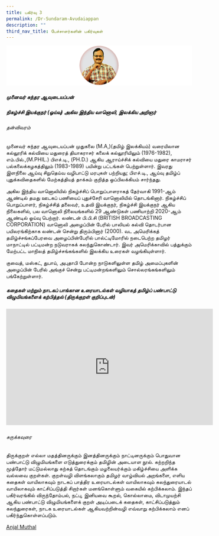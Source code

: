 ```yaml
---
title: பகிர்வு 3
permalink: /Dr-Sundaram-Avudaiappan
description: ""
third_nav_title: பேச்சாளர்களின் பகிர்வுகள்
---
```


![](/images/Dr%20Sundaram.png)
##### **முனைவர்** **சுந்தர** **ஆவுடையப்பன்**
##### நிகழ்ச்சி இயக்குநர் (ஓய்வு) அகில இந்திய வானொலி, இலக்கிய அறிஞர்
###### தன்விவரம்
முனைவர் சுந்தர ஆவுடையப்பன் முதுகலை (M.A,)(தமிழ் இலக்கியம்) வரையிலான கல்லூரிக் கல்வியை மதுரைத் தியாகராசர் கலைக் கல்லூரியிலும் (1976-1982), எம்.பில்.,(M.PHIL.) பிஎச்.டி., (PH.D.) ஆகிய ஆராய்ச்சிக் கல்வியை மதுரை காமராசர் பல்கலைக்கழகத்திலும் (1983-1989) பயின்று பட்டங்கள் பெற்றுள்ளார். இவரது இளநிலை ஆய்வு சிறுதெய்வ வழிபாட்டு மரபுகள் பற்றியது; பிஎச்.டி., ஆய்வு தமிழ்ப் புதுக்கவிதைகளில் மேற்கத்தியத் தாக்கம் குறித்த ஒப்பிலக்கியம் சார்ந்தது.

அகில இந்திய வானொலியில் நிகழ்ச்சிப் பொறுப்பாளராகத் தேர்வாகி 1991-ஆம் ஆண்டில் தமது ஊடகப் பணியைப் புதுச்சேரி வானொலியில் தொடங்கினார். நிகழ்ச்சிப் பொறுப்பாளர், நிகழ்ச்சித் தலைவர், உதவி இயக்குநர், நிகழ்ச்சி இயக்குநர் ஆகிய நிலைகளில், பல வானொலி நிலையங்களில் 29 ஆண்டுகள் பணியாற்றி 2020-ஆம் ஆண்டில் ஓய்வு பெற்றார். லண்டன் பி.பி.சி (BRITISH BROADCASTING CORPORATION) வானொலி அழைப்பின் பேரில் பாலியல் கல்வி தொடர்பான பயிலரங்கிற்காக லண்டன் சென்று திரும்பினார் (2000). வட அமெரிக்கத் தமிழ்ச்சங்கப்பேரவை அழைப்பின்பேரில் பால்ட்டிமோரில் நடைபெற்ற தமிழர் மாநாட்டில் பட்டிமன்ற நடுவராகக் கலந்துகொண்டார். இவர் அமெரிக்காவில் பத்துக்கும் மேற்பட்ட மாநிலத் தமிழ்ச்சங்கங்களில் இலக்கிய உரைகள் வழங்கியுள்ளார். 

குவைத், மஸ்கட், துபாய், அபுதாபி போன்ற நாடுகளிலுள்ள தமிழ் அமைப்புகளின் அழைப்பின் பேரில் அங்குச்  சென்று பட்டிமன்றங்களிலும் சொல்லரங்கங்களிலும் பங்கேற்றுள்ளார்.

##### கதைகள் மற்றும் நாடகப் பாங்கான உரையாடல்கள் வழியாகத் தமிழ்ப் பண்பாட்டு விழுமியங்களைக் கற்பித்தல் (திருக்குறள் குறிப்புடன்)

<iframe width="560" height="315" src="https://www.youtube.com/embed/T_RqxPBIK6Y?controls=0" title="YouTube video player" frameborder="0" allow="accelerometer; autoplay; clipboard-write; encrypted-media; gyroscope; picture-in-picture" allowfullscreen></iframe>

###### சுருக்கவுரை

திருக்குறள் எல்லா மதத்தினருக்கும் இனத்தினருக்கும் நாட்டினருக்கும் பொதுவான பண்பாட்டு விழுமியங்களை எடுத்துரைக்கும் தமிழின் அடையாள நூல். கற்றறிந்த மூத்தோர் மட்டுமல்லாது கற்கத் தொடங்கும் மழலையர்க்கும் மகிழ்ச்சியை அளிக்க வல்லவை குறள்கள். குறள்வழி விளங்கலாகும் தமிழர் வாழ்வியல் அறங்களை, எளிய கதைகள் வாயிலாகவும் நாடகப் பாத்திர உரையாடல்கள் வாயிலாகவும் கலந்துரையாடல் வாயிலாகவும் காட்சிப்படுத்தி சிறார்கள் மனங்கொள்ளும் வகையில் கற்பிக்கலாம். 
இந்தப் பகிர்வரங்கில் விருந்தோம்பல், நட்பு, இனியவை கூறல், கொல்லாமை, விடாமுயற்சி ஆகிய பண்பாட்டு விழுமியங்களைக் குறள் அடிப்படைக் கதைகள், காட்சிப்படுத்தும் கலந்துரைகள், நாடக உரையாடல்கள் ஆகியவற்றின்வழி எவ்வாறு கற்பிக்கலாம் எனப் பகிர்ந்துகொள்ளப்படும்.

[Anjal Muthal](https://go.gov.sg/tl-font-ttf)